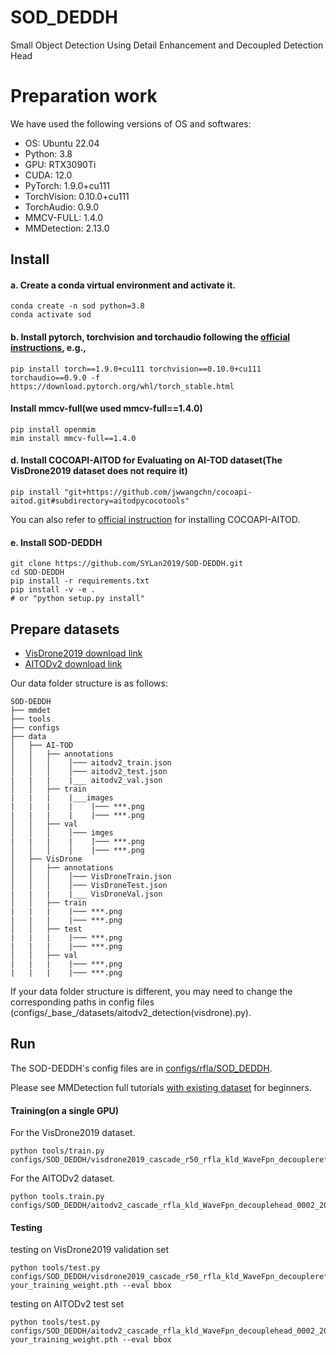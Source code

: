 # SOD_DEDDH

Small Object Detection Using Detail Enhancement and Decoupled Detection Head

# Preparation work

We have used the following versions of OS and softwares:

- OS:  Ubuntu 22.04
- Python: 3.8
- GPU: RTX3090Ti
- CUDA: 12.0
- PyTorch: 1.9.0+cu111
- TorchVision: 0.10.0+cu111
- TorchAudio: 0.9.0
- MMCV-FULL: 1.4.0
- MMDetection: 2.13.0

## Install

#### a. Create a conda virtual environment and activate it.

```shell
conda create -n sod python=3.8
conda activate sod
```

#### b. Install pytorch, torchvision and torchaudio following the [official instructions](https://pytorch.org/), e.g.,

```shell
pip install torch==1.9.0+cu111 torchvision==0.10.0+cu111 torchaudio==0.9.0 -f https://download.pytorch.org/whl/torch_stable.html
```

#### Install mmcv-full(we used mmcv-full==1.4.0)

```shell
pip install openmim
mim install mmcv-full==1.4.0
```

#### d. Install COCOAPI-AITOD for Evaluating on AI-TOD dataset(The VisDrone2019 dataset does not require it)

```shell
pip install "git+https://github.com/jwwangchn/cocoapi-aitod.git#subdirectory=aitodpycocotools"
```

You can also refer to [official instruction](https://github.com/jwwangchn/cocoapi-aitod) for installing COCOAPI-AITOD.

#### e. Install SOD-DEDDH

```shell
git clone https://github.com/SYLan2019/SOD-DEDDH.git
cd SOD-DEDDH
pip install -r requirements.txt
pip install -v -e .
# or "python setup.py install"
```

## Prepare datasets

- [VisDrone2019 download link](https://github.com/VisDrone/VisDrone-Dataset) 
- [AITODv2 download link](https://chasel-tsui.github.io/AI-TOD-v2/) 

Our data folder structure is as follows:

```shell
SOD-DEDDH
├── mmdet
├── tools
├── configs
├── data
│   ├── AI-TOD
│   │   ├── annotations
│   │   │    │─── aitodv2_train.json
│   │   │    │─── aitodv2_test.json
|   |   |    |___ aitodv2_val.json
│   │   ├── train
|   |   |    |___images
|   |   |    |    |─── ***.png
|   |   |    |    |─── ***.png
│   │   ├── val
│   │   │    │─── imges
|   |   |    |    |─── ***.png
│   │   │    │    |─── ***.png
│   ├── VisDrone
│   │   ├── annotations
│   │   │    │─── VisDroneTrain.json
│   │   │    │─── VisDroneTest.json
|   |   |    |___ VisDroneVal.json
│   │   ├── train
|   |   |    |─── ***.png
|   |   |    |─── ***.png
│   │   ├── test
|   |   |    |─── ***.png
|   |   |    |─── ***.png
│   │   ├── val
|   |   |    |─── ***.png
|   |   |    |─── ***.png

```

If your data folder structure is different, you may need to change the corresponding paths in config files (configs/\_base\_/datasets/aitodv2_detection(visdrone).py).

## Run

The SOD-DEDDH's config files are in [configs/rfla/SOD_DEDDH](https://github.com/SYLan2019/SOD-DEDDH/tree/main/configs/SOD_DEDDH).

Please see MMDetection full tutorials [with existing dataset](docs/1_exist_data_model.md) for beginners.

#### Training(on a single GPU)

For the VisDrone2019 dataset.

```shell
python tools/train.py configs/SOD_DEDDH/visdrone2019_cascade_r50_rfla_kld_WaveFpn_decouplerefinehead_001_20e.py
```

For the AITODv2 dataset.

```shell
python tools.train.py configs/SOD_DEDDH/aitodv2_cascade_rfla_kld_WaveFpn_decouplehead_0002_20e.py
```

#### Testing 

testing on VisDrone2019 validation set

```shell
python tools/test.py configs/SOD_DEDDH/visdrone2019_cascade_r50_rfla_kld_WaveFpn_decouplerefinehead_001_20e.py your_training_weight.pth --eval bbox
```

testing on AITODv2 test set

```shell
python tools/test.py configs/SOD_DEDDH/aitodv2_cascade_rfla_kld_WaveFpn_decouplehead_0002_20e.py your_training_weight.pth --eval bbox
```
